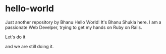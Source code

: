 # hello-world
Just another repository by Bhanu
Hello World!
It's Bhanu Shukla here. I am a passionate Web Develper, trying to get my hands on Ruby on Rails.

Let's do it


and we are still doing it.